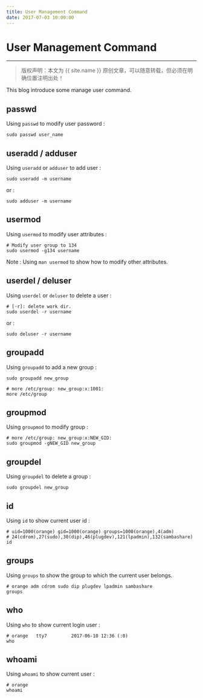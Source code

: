 ```yaml
---
title: User Management Command
date: 2017-07-03 10:00:00
---
```


# User Management Command
***
> 版权声明：本文为 {{ site.name }} 原创文章，可以随意转载，但必须在明确位置注明出处！ 

This blog introduce some manage user command.


## passwd
Using `passwd` to modify user password :
```
sudo passwd user_name
```



## useradd / adduser
Using `useradd` or `adduser` to add user :
```
sudo useradd -m username
```
or :
```
sudo adduser -m username
```

## usermod
Using `usermod` to modify user attributes :
```
# Modify user group to 134
sudo usermod -g134 username
```

Note : Using `man usermod` to show how to modify other attributes.


## userdel / deluser
Using `userdel` or `deluser` to delete a user :
```
# [-r]: delete work dir.
sudo userdel -r username
```
or :
```
sudo deluser -r username
```


## groupadd
Using `groupadd` to add a new group :
```
sudo groupadd new_group

# more /etc/group: new_group:x:1001:
more /etc/group
```

## groupmod
Using `groupmod` to modify group :
```
# more /etc/group: new_group:x:NEW_GID:
sudo groupmod -gNEW_GID new_group
```

## groupdel
Using `groupdel` to delete a group :
```
sudo groupdel new_group
```

## id
Using `id` to show current user id :
```
# uid=1000(orange) gid=1000(orange) groups=1000(orange),4(adm)
# 24(cdrom),27(sudo),30(dip),46(plugdev),121(lpadmin),132(sambashare)
id
```

## groups
Using `groups` to show the group to which the current user belongs.
```
# orange adm cdrom sudo dip plugdev lpadmin sambashare
groups
```

## who
Using `who` to show current login user :
```
# orange   tty7         2017-06-10 12:36 (:0)
who 
```

## whoami
Using `whoami` to show current user :
```
# orange
whoami
```
























